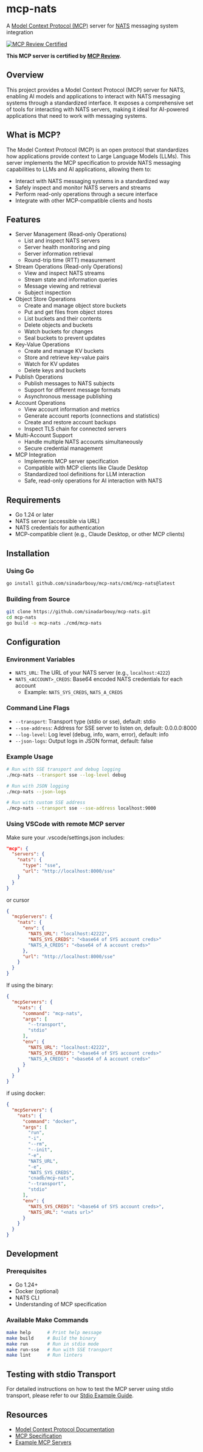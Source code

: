 # mcp-nats

A [Model Context Protocol (MCP)](https://modelcontextprotocol.io/) server for [NATS](https://nats.io/) messaging system integration

[![MCP Review Certified](https://img.shields.io/badge/MCP%20Review-Certified-brightgreen)](https://mcpreview.com/mcp-servers/sinadarbouy/mcp-nats)

**This MCP server is certified by [MCP Review](https://mcpreview.com/mcp-servers/sinadarbouy/mcp-nats).**

## Overview

This project provides a Model Context Protocol (MCP) server for NATS, enabling AI models and applications to interact with NATS messaging systems through a standardized interface. It exposes a comprehensive set of tools for interacting with NATS servers, making it ideal for AI-powered applications that need to work with messaging systems.

## What is MCP?

The Model Context Protocol (MCP) is an open protocol that standardizes how applications provide context to Large Language Models (LLMs). This server implements the MCP specification to provide NATS messaging capabilities to LLMs and AI applications, allowing them to:

- Interact with NATS messaging systems in a standardized way
- Safely inspect and monitor NATS servers and streams
- Perform read-only operations through a secure interface
- Integrate with other MCP-compatible clients and hosts

## Features
- Server Management (Read-only Operations)
  - List and inspect NATS servers
  - Server health monitoring and ping
  - Server information retrieval
  - Round-trip time (RTT) measurement
- Stream Operations (Read-only Operations)
  - View and inspect NATS streams
  - Stream state and information queries
  - Message viewing and retrieval
  - Subject inspection
- Object Store Operations
  - Create and manage object store buckets
  - Put and get files from object stores
  - List buckets and their contents
  - Delete objects and buckets
  - Watch buckets for changes
  - Seal buckets to prevent updates
- Key-Value Operations
  - Create and manage KV buckets
  - Store and retrieve key-value pairs
  - Watch for KV updates
  - Delete keys and buckets
- Publish Operations
  - Publish messages to NATS subjects
  - Support for different message formats
  - Asynchronous message publishing
- Account Operations
  - View account information and metrics
  - Generate account reports (connections and statistics)
  - Create and restore account backups
  - Inspect TLS chain for connected servers
- Multi-Account Support
  - Handle multiple NATS accounts simultaneously
  - Secure credential management
- MCP Integration
  - Implements MCP server specification
  - Compatible with MCP clients like Claude Desktop
  - Standardized tool definitions for LLM interaction
  - Safe, read-only operations for AI interaction with NATS

## Requirements
- Go 1.24 or later
- NATS server (accessible via URL)
- NATS credentials for authentication
- MCP-compatible client (e.g., Claude Desktop, or other MCP clients)

## Installation

### Using Go
```sh
go install github.com/sinadarbouy/mcp-nats/cmd/mcp-nats@latest
```

### Building from Source
```sh
git clone https://github.com/sinadarbouy/mcp-nats.git
cd mcp-nats
go build -o mcp-nats ./cmd/mcp-nats
```

## Configuration

### Environment Variables
- `NATS_URL`: The URL of your NATS server (e.g., `localhost:4222`)
- `NATS_<ACCOUNT>_CREDS`: Base64 encoded NATS credentials for each account
  - Example: `NATS_SYS_CREDS`, `NATS_A_CREDS`

### Command Line Flags
- `--transport`: Transport type (stdio or sse), default: stdio
- `--sse-address`: Address for SSE server to listen on, default: 0.0.0.0:8000
- `--log-level`: Log level (debug, info, warn, error), default: info
- `--json-logs`: Output logs in JSON format, default: false

### Example Usage
```sh
# Run with SSE transport and debug logging
./mcp-nats --transport sse --log-level debug

# Run with JSON logging
./mcp-nats --json-logs

# Run with custom SSE address
./mcp-nats --transport sse --sse-address localhost:9000
```

### Using VSCode with remote MCP server
Make sure your .vscode/settings.json includes:
```json
"mcp": {
  "servers": {
    "nats": {
      "type": "sse",
      "url": "http://localhost:8000/sse"
    }
  }
}
```
or 
cursor
```json
{
  "mcpServers": {
    "nats": {
      "env": {
        "NATS_URL": "localhost:42222",
        "NATS_SYS_CREDS": "<base64 of SYS account creds>"
        "NATS_A_CREDS": "<base64 of A account creds>"
      },
      "url": "http://localhost:8000/sse"
    }
  }
}
```
If using the binary:
```json
{
  "mcpServers": {
    "nats": {
      "command": "mcp-nats",
      "args": [
        "--transport",
        "stdio"
      ],
      "env": {
        "NATS_URL": "localhost:42222",
        "NATS_SYS_CREDS": "<base64 of SYS account creds>"
        "NATS_A_CREDS": "<base64 of A account creds>"
      }
    }
  }
}
```
if using docker:
```json
{
  "mcpServers": {
    "nats": {
      "command": "docker",
      "args": [
        "run",
        "-i",
        "--rm",
        "--init",
        "-e",
        "NATS_URL",
        "-e",
        "NATS_SYS_CREDS",
        "cnadb/mcp-nats",
        "--transport",
        "stdio"
      ],
      "env": {
        "NATS_SYS_CREDS": "<base64 of SYS account creds>",
        "NATS_URL": "<nats url>"
      }
    }
  }
}
```

## Development

### Prerequisites
- Go 1.24+
- Docker (optional)
- NATS CLI
- Understanding of MCP specification

### Available Make Commands
```sh
make help      # Print help message
make build     # Build the binary
make run       # Run in stdio mode
make run-sse   # Run with SSE transport
make lint      # Run linters
```

## Testing with stdio Transport

For detailed instructions on how to test the MCP server using stdio transport, please refer to our [Stdio Example Guide](docs/stdio/stdio_example.md).

## Resources
- [Model Context Protocol Documentation](https://modelcontextprotocol.io/introduction)
- [MCP Specification](https://modelcontextprotocol.io)
- [Example MCP Servers](https://modelcontextprotocol.io/example-servers)
